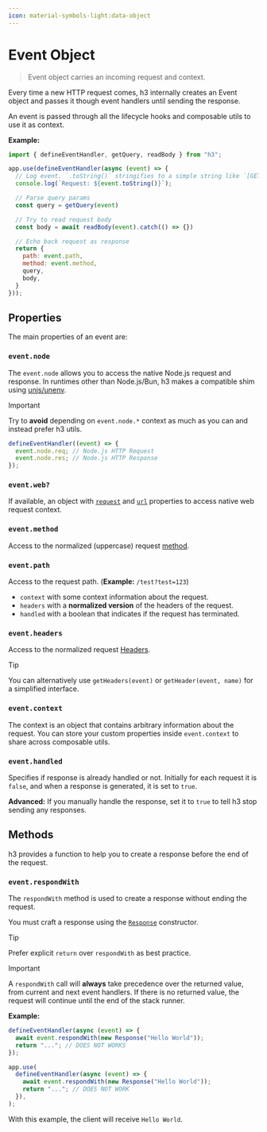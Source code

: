 ```yaml
---
icon: material-symbols-light:data-object
---
```


# Event Object

> Event object carries an incoming request and context.

Every time a new HTTP request comes, h3 internally creates an Event object and passes it though event handlers until sending the response.

An event is passed through all the lifecycle hooks and composable utils to use it as context.

**Example:**

```js
import { defineEventHandler, getQuery, readBody } from "h3";

app.use(defineEventHandler(async (event) => {
  // Log event. `.toString()` stringifies to a simple string like `[GET] /<path>`
  console.log(`Request: ${event.toString()}`);

  // Parse query params
  const query = getQuery(event)

  // Try to read request body
  const body = await readBody(event).catch(() => {})

  // Echo back request as response
  return {
    path: event.path,
    method: event.method,
    query,
    body,
  }
}));
```

## Properties

The main properties of an event are:

### `event.node`

The `event.node` allows you to access the native Node.js request and response. In runtimes other than Node.js/Bun, h3 makes a compatible shim using [unjs/unenv](https://unenv.unjs.io).

> [!IMPORTANT]
> Try to **avoid** depending on `event.node.*` context as much as you can and instead prefer h3 utils.

```js
defineEventHandler((event) => {
  event.node.req; // Node.js HTTP Request
  event.node.res; // Node.js HTTP Response
});
```

### `event.web?`

If available, an object with [`request`](https://developer.mozilla.org/en-US/docs/Web/API/Request/Request) and [`url`](https://developer.mozilla.org/en-US/docs/Web/API/URL/URL) properties to access native web request context.

### `event.method`

Access to the normalized (uppercase) request [method](https://developer.mozilla.org/en-US/docs/Web/HTTP/Methods).

### `event.path`

Access to the request path. (**Example:** `/test?test=123`)

- `context` with some context information about the request.
- `headers` with a **normalized version** of the headers of the request.
- `handled` with a boolean that indicates if the request has terminated.

### `event.headers`

Access to the normalized request [Headers](https://developer.mozilla.org/en-US/docs/Web/API/Headers).

> [!TIP]
> You can alternatively use `getHeaders(event)` or `getHeader(event, name)` for a simplified interface.

### `event.context`

The context is an object that contains arbitrary information about the request.
You can store your custom properties inside `event.context` to share across composable utils.

### `event.handled`

Specifies if response is already handled or not. Initially for each request it is `false`, and when a response is generated, it is set to `true`.

**Advanced:** If you manually handle the response, set it to `true` to tell h3 stop sending any responses.

## Methods

h3 provides a function to help you to create a response before the end of the request.

### `event.respondWith`

The `respondWith` method is used to create a response without ending the request.

You must craft a response using the [`Response`](https://developer.mozilla.org/en-US/docs/Web/API/Response/Response) constructor.

> [!TIP]
> Prefer explicit `return` over `respondWith` as best practice.

> [!IMPORTANT]
> A `respondWith` call will **always** take precedence over the returned value, from current and next event handlers. If there is no returned value, the request will continue until the end of the stack runner.

**Example:**

```js
defineEventHandler(async (event) => {
  await event.respondWith(new Response("Hello World"));
  return "..."; // DOES NOT WORKS
});

app.use(
  defineEventHandler(async (event) => {
    await event.respondWith(new Response("Hello World"));
    return "..."; // DOES NOT WORK
  }),
);
```

With this example, the client will receive `Hello World`.
